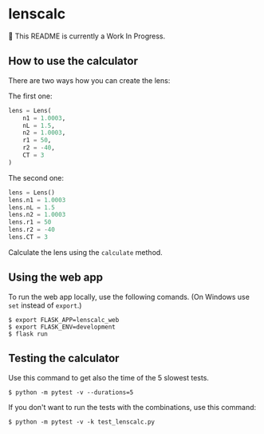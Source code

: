 # lenscalc

:construction: This README is currently a Work In Progress.

## How to use the calculator

There are two ways how you can create the lens:

The first one:
```python
lens = Lens(
    n1 = 1.0003,
    nL = 1.5,
    n2 = 1.0003,
    r1 = 50,
    r2 = -40,
    CT = 3
)
```
The second one:
```python
lens = Lens()
lens.n1 = 1.0003
lens.nL = 1.5
lens.n2 = 1.0003
lens.r1 = 50
lens.r2 = -40
lens.CT = 3
```

Calculate the lens using the `calculate` method.

## Using the web app

To run the web app locally, use the following comands.
(On Windows use `set` instead of `export`.)
```
$ export FLASK_APP=lenscalc_web
$ export FLASK_ENV=development
$ flask run
```

## Testing the calculator
Use this command to get also the time of the 5 slowest tests.
```
$ python -m pytest -v --durations=5
```
If you don't want to run the tests with the combinations, use this command:
```
$ python -m pytest -v -k test_lenscalc.py 
```
